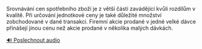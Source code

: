 
Srovnávání cen spotřebního zboží je z větší části zavádějící kvůli rozdílům v kvalitě. Při určování jednotkové ceny je také důležité množství zobchodované v dané transakci. Firemní akcie prodané v jedné velké dávce přinášejí jinou cenu než akcie prodané v několika malých dávkách.

[🔊 Poslechnout audio](/data/7-paragraphs/audio/chapter_62/para_003-Srovnvn-cen-spotebnho-zbo-je-z-vt-sti.mp3)
